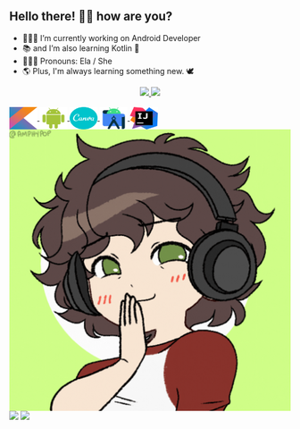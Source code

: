 ## Hello there! 👋🏼 how are you?

- 👩🏻‍💻 I’m currently working on Android Developer
- 📚 and I’m also learning Kotlin 🥳
- 👩🏻‍🦱 Pronouns: Ela / She
- 🌎 Plus, I'm always learning something new. 🕊️

<div align="center">

  <a href="https://github.com/brunasdev">
  
  <img width="48%" src="https://github-readme-stats.vercel.app/api?username=brunasdev&show_icons=true&theme=dark&include_all_commits=true&count_private=true"/>
  <img width="48%" src="https://github-readme-stats.vercel.app/api/top-langs/?username=brunasdev&layout=compact&langs_count=7&theme=dark"/>

</div>

<div style="display: inline_block"><br>
  
<img align="center" alt="Bruna-Kotlin" height="40" width="50" src="https://raw.githubusercontent.com/brunasdev/brunasdev/4ab56ce637b0155994cd064d898418eacbb005bb/SVG%20Archives/1-%20Kotlin.svg" />
  
<img align="center" alt="Bruna-Android" height="40" width="50" src="https://raw.githubusercontent.com/brunasdev/brunasdev/4ab56ce637b0155994cd064d898418eacbb005bb/SVG%20Archives/2-%20Android%20Robot.svg" />
  
<img align="center" alt="Bruna-Canva" height="40" width="50" src="https://raw.githubusercontent.com/brunasdev/brunasdev/4ab56ce637b0155994cd064d898418eacbb005bb/SVG%20Archives/3-%20Canva.svg" />
  
<img align="center" alt="Bruna-Android Studio" height="40" width="50" src="https://raw.githubusercontent.com/brunasdev/brunasdev/4ab56ce637b0155994cd064d898418eacbb005bb/SVG%20Archives/4-%20Android%20Studio%20-%20Logo.svg" />
  
<img align="center" alt="Bruna-IntelliJ" height="40" width="50" src="https://raw.githubusercontent.com/brunasdev/brunasdev/4ab56ce637b0155994cd064d898418eacbb005bb/SVG%20Archives/5-%20IntelliJ%20IDEA%20-%20Icon.svg" />

<img align="right" alt="Bruna-gif" src="https://raw.githubusercontent.com/brunasdev/brunasdev/main/Archives/Personal/Hi%2C%20it's%20me!.gif">
  
</div>
  
  ##
 
<div> 
  <a href="https://www.linkedin.com/in/brsnasilvac" target="_blank"><img src="https://img.shields.io/badge/-LinkedIn-%230077B5?style=for-the-badge&logo=linkedin&logoColor=white" target="_blank"></a> 
  <a href="https://instagram.com/brsnasc" target="_blank"><img src="https://img.shields.io/badge/-Instagram-%23E4405F?style=for-the-badge&logo=instagram&logoColor=white" target="_blank"></a>
